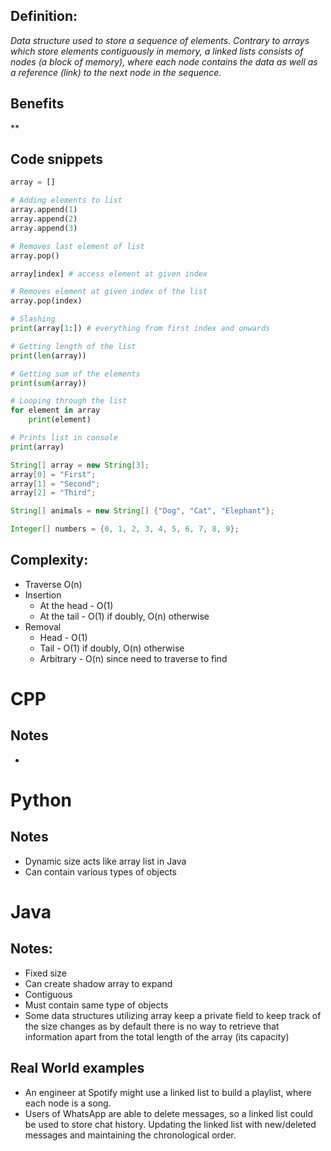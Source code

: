 ## Definition:
*Data structure used to store a sequence of elements. Contrary to arrays which store elements contiguously in memory, a linked lists consists of nodes (a block of memory), where each node contains the data as well as a reference (link) to the next node in the sequence.*

## Benefits

**


## Code snippets

```python
array = []

# Adding elements to list
array.append(1)
array.append(2) 
array.append(3)

# Removes last element of list
array.pop()

array[index] # access element at given index

# Removes element at given index of the list
array.pop(index)

# Slashing 
print(array[1:]) # everything from first index and onwards

# Getting length of the list
print(len(array))

# Getting sum of the elements
print(sum(array))

# Looping through the list
for element in array 
	print(element)

# Prints list in console
print(array)
```

```Java
String[] array = new String[3];
array[0] = "First";
array[1] = "Second";
array[2] = "Third";

String[] animals = new String[] {"Dog", "Cat", "Elephant"};

Integer[] numbers = {0, 1, 2, 3, 4, 5, 6, 7, 8, 9};
```

## Complexity:

- Traverse O(n)
- Insertion
	- At the head - O(1)
	- At the tail - O(1) if doubly, O(n) otherwise
- Removal
	- Head - O(1)
	- Tail - O(1) if doubly, O(n) otherwise
	- Arbitrary - O(n) since need to traverse to find

# CPP
## Notes

- 

# Python
## Notes

- Dynamic size acts like array list in Java
- Can contain various types of objects

# Java
## Notes:

- Fixed size
- Can create shadow array to expand
- Contiguous
- Must contain same type of objects 
- Some data structures utilizing array keep a private field to keep track of the size changes as by default there is no way to retrieve that information apart from the total length of the array (its capacity)


## Real World examples

- An engineer at Spotify might use a linked list to build a playlist, where each node is a song.
- Users of WhatsApp are able to delete messages, so a linked list could be used to store chat history. Updating the linked list with new/deleted messages and maintaining the chronological order.
